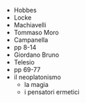 - Hobbes
- Locke
- Machiavelli
- Tommaso Moro
- Campanella
- pp 8-14
- Giordano Bruno
- Telesio
- pp 69-77
- il neoplatonismo
	- la magia 
	- i pensatori ermetici